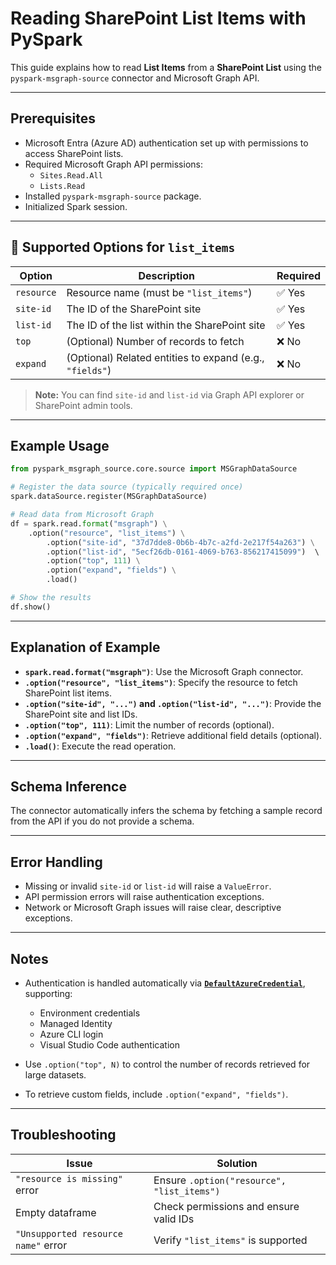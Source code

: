 # Reading SharePoint List Items with PySpark

This guide explains how to read **List Items** from a **SharePoint List** using the `pyspark-msgraph-source` connector and Microsoft Graph API.

---

## Prerequisites
- Microsoft Entra (Azure AD) authentication set up with permissions to access SharePoint lists.
- Required Microsoft Graph API permissions:
  - `Sites.Read.All`
  - `Lists.Read`
- Installed `pyspark-msgraph-source` package.
- Initialized Spark session.

---

## 🔹 Supported Options for `list_items`

| Option       | Description                                               | Required |
|--------------|-----------------------------------------------------------|----------|
| `resource`  | Resource name (must be `"list_items"`)                    | ✅ Yes   |
| `site-id`   | The ID of the SharePoint site                              | ✅ Yes   |
| `list-id`   | The ID of the list within the SharePoint site              | ✅ Yes   |
| `top`       | (Optional) Number of records to fetch                      | ❌ No    |
| `expand`    | (Optional) Related entities to expand (e.g., `"fields"`)   | ❌ No    |

> **Note:** You can find `site-id` and `list-id` via Graph API explorer or SharePoint admin tools.

---

## Example Usage

```python
from pyspark_msgraph_source.core.source import MSGraphDataSource

# Register the data source (typically required once)
spark.dataSource.register(MSGraphDataSource)

# Read data from Microsoft Graph
df = spark.read.format("msgraph") \
    .option("resource", "list_items") \
        .option("site-id", "37d7dde8-0b6b-4b7c-a2fd-2e217f54a263") \
        .option("list-id", "5ecf26db-0161-4069-b763-856217415099")  \  
        .option("top", 111) \
        .option("expand", "fields") \
        .load()

# Show the results
df.show()
```

---

## Explanation of Example
- **`spark.read.format("msgraph")`**: Use the Microsoft Graph connector.
- **`.option("resource", "list_items")`**: Specify the resource to fetch SharePoint list items.
- **`.option("site-id", "...")` and `.option("list-id", "...")`**: Provide the SharePoint site and list IDs.
- **`.option("top", 111)`**: Limit the number of records (optional).
- **`.option("expand", "fields")`**: Retrieve additional field details (optional).
- **`.load()`**: Execute the read operation.

---

## Schema Inference
The connector automatically infers the schema by fetching a sample record from the API if you do not provide a schema.

---

## Error Handling
- Missing or invalid `site-id` or `list-id` will raise a `ValueError`.
- API permission errors will raise authentication exceptions.
- Network or Microsoft Graph issues will raise clear, descriptive exceptions.

---

## Notes
- Authentication is handled automatically via [**`DefaultAzureCredential`**](https://learn.microsoft.com/en-us/python/api/overview/azure/identity-readme?view=azure-python#defaultazurecredential), supporting:
  - Environment credentials
  - Managed Identity
  - Azure CLI login
  - Visual Studio Code authentication

- Use `.option("top", N)` to control the number of records retrieved for large datasets.
- To retrieve custom fields, include `.option("expand", "fields")`.

---

## Troubleshooting

| Issue                                  | Solution                                         |
|-----------------------------------------|-------------------------------------------------|
| `"resource is missing"` error          | Ensure `.option("resource", "list_items")`     |
| Empty dataframe                        | Check permissions and ensure valid IDs         |
| `"Unsupported resource name"` error    | Verify `"list_items"` is supported             |